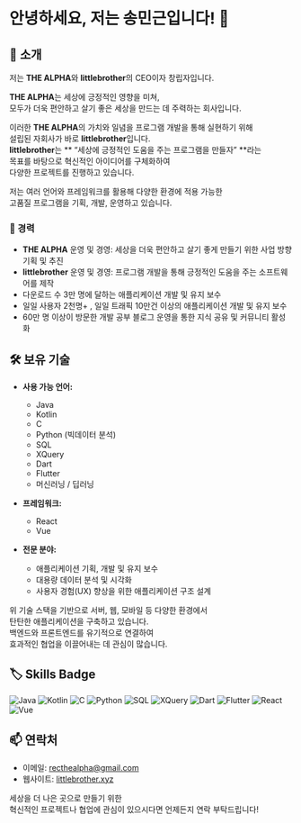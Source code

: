 # 안녕하세요, 저는 송민근입니다! 👋

## 🚀 소개
저는 **THE ALPHA**와 **littlebrother**의 CEO이자 창립자입니다.  

**THE ALPHA**는 세상에 긍정적인 영향을 미쳐,  
모두가 더욱 편안하고 살기 좋은 세상을 만드는 데 주력하는 회사입니다.  

이러한 **THE ALPHA**의 가치와 일념을 프로그램 개발을 통해 실현하기 위해  
설립된 자회사가 바로 **littlebrother**입니다.  
**littlebrother**는 ** “세상에 긍정적인 도움을 주는 프로그램을 만들자” **라는  
목표를 바탕으로 혁신적인 아이디어를 구체화하여  
다양한 프로젝트를 진행하고 있습니다.

저는 여러 언어와 프레임워크를 활용해 다양한 환경에 적용 가능한  
고품질 프로그램을 기획, 개발, 운영하고 있습니다.

### 💼 경력
- **THE ALPHA** 운영 및 경영: 세상을 더욱 편안하고 살기 좋게 만들기 위한 사업 방향 기획 및 추진  
- **littlebrother** 운영 및 경영: 프로그램 개발을 통해 긍정적인 도움을 주는 소프트웨어를 제작  
- 다운로드 수 3만 명에 달하는 애플리케이션 개발 및 유지 보수
- 일일 사용자 2천명+ , 일일 트래픽 10만건 이상의 애플리케이션 개발 및 유지 보수
- 60만 명 이상이 방문한 개발 공부 블로그 운영을 통한 지식 공유 및 커뮤니티 활성화  

## 🛠 보유 기술
- **사용 가능 언어:**  
  - Java  
  - Kotlin  
  - C  
  - Python (빅데이터 분석)  
  - SQL  
  - XQuery  
  - Dart  
  - Flutter  
  - 머신러닝 / 딥러닝  

- **프레임워크:**  
  - React  
  - Vue  

- **전문 분야:**  
  - 애플리케이션 기획, 개발 및 유지 보수  
  - 대용량 데이터 분석 및 시각화  
  - 사용자 경험(UX) 향상을 위한 애플리케이션 구조 설계  

위 기술 스택을 기반으로 서버, 웹, 모바일 등 다양한 환경에서  
탄탄한 애플리케이션을 구축하고 있습니다.  
백엔드와 프론트엔드를 유기적으로 연결하여  
효과적인 협업을 이끌어내는 데 관심이 많습니다.

## 🏷 Skills Badge
![Java](https://img.shields.io/badge/Java-ED8B00?style=for-the-badge&logo=java&logoColor=white)
![Kotlin](https://img.shields.io/badge/Kotlin-0095D5?style=for-the-badge&logo=kotlin&logoColor=white)
![C](https://img.shields.io/badge/C-00599C?style=for-the-badge&logo=c&logoColor=white)
![Python](https://img.shields.io/badge/Python-3776AB?style=for-the-badge&logo=python&logoColor=white)
![SQL](https://img.shields.io/badge/SQL-4479A1?style=for-the-badge&logo=postgresql&logoColor=white)
![XQuery](https://img.shields.io/badge/XQuery-FF6600?style=for-the-badge&logo=xml&logoColor=white)
![Dart](https://img.shields.io/badge/Dart-0175C2?style=for-the-badge&logo=dart&logoColor=white)
![Flutter](https://img.shields.io/badge/Flutter-02569B?style=for-the-badge&logo=flutter&logoColor=white)
![React](https://img.shields.io/badge/React-61DAFB?style=for-the-badge&logo=react&logoColor=white)
![Vue](https://img.shields.io/badge/Vue-4FC08D?style=for-the-badge&logo=vue.js&logoColor=white)

## 📫 연락처
- 이메일: [recthealpha@gmail.com](mailto:recthealpha@gmail.com)  
- 웹사이트: [littlebrother.xyz](https://littlebrother.xyz)

세상을 더 나은 곳으로 만들기 위한  
혁신적인 프로젝트나 협업에 관심이 있으시다면 언제든지 연락 부탁드립니다!
